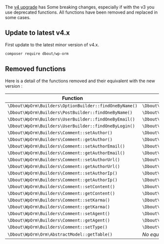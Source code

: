 The [v4 upgrade](https://github.com/dimitriBouteille/wp-orm/releases/tag/v4.0.0) has Some breaking changes, especially if with the v3 you use deprecated functions. All functions have been removed and replaced in some cases.


## Update to latest v4.x

First update to the latest minor version of v4.x.

```bash
composer require dbout/wp-orm
```

## Removed functions

Here is a detail of the functions removed and their equivalent with the new version : 

| Function | Replaced by |
| --- | --- |
| `\Dbout\WpOrm\Builders\OptionBuilder::findOneByName()` | `\Dbout\WpOrm\Models\Option::findOneByName()` |
| `\Dbout\WpOrm\Builders\PostBuilder::findOneByName()` | `\Dbout\WpOrm\Models\Post::findOneByName()` |
| `\Dbout\WpOrm\Builders\UserBuilder::findOneByEmail()` | `\Dbout\WpOrm\Models\User::findOneByEmail()` |
| `\Dbout\WpOrm\Builders\UserBuilder::findOneByLogin()` | `\Dbout\WpOrm\Models\User::findOneByLogin()` |
| `\Dbout\WpOrm\Builders\Comment::setAuthor()` | `\Dbout\WpOrm\Models\Comment::setCommentAuthor()` |
| `\Dbout\WpOrm\Builders\Comment::getAuthor()` | `\Dbout\WpOrm\Models\Comment::getCommentAuthor()` |
| `\Dbout\WpOrm\Builders\Comment::setAuthorEmail()` | `\Dbout\WpOrm\Models\Comment::setCommentAuthorEmail()` |
| `\Dbout\WpOrm\Builders\Comment::getAuthorEmail()` | `\Dbout\WpOrm\Models\Comment::getCommentAuthorEmail()` |
| `\Dbout\WpOrm\Builders\Comment::setAuthorUrl()` | `\Dbout\WpOrm\Models\Comment::setCommentAuthorUrl()` |
| `\Dbout\WpOrm\Builders\Comment::getAuthorUrl()` | `\Dbout\WpOrm\Models\Comment::getCommentAuthorUrl()` |
| `\Dbout\WpOrm\Builders\Comment::setAuthorIp()` | `\Dbout\WpOrm\Models\Comment::setCommentAuthorIP()` |
| `\Dbout\WpOrm\Builders\Comment::getAuthorIp()` | `\Dbout\WpOrm\Models\Comment::getCommentAuthorIP()` |
| `\Dbout\WpOrm\Builders\Comment::setContent()` | `\Dbout\WpOrm\Models\Comment::setCommentContent()` |
| `\Dbout\WpOrm\Builders\Comment::getContent()` | `\Dbout\WpOrm\Models\Comment::getCommentContent()` |
| `\Dbout\WpOrm\Builders\Comment::setKarma()` | `\Dbout\WpOrm\Models\Comment::setCommentKarma()` |
| `\Dbout\WpOrm\Builders\Comment::getKarma()` | `\Dbout\WpOrm\Models\Comment::getCommentKarma()` |
| `\Dbout\WpOrm\Builders\Comment::setAgent()` | `\Dbout\WpOrm\Models\Comment::setCommentAgent()` |
| `\Dbout\WpOrm\Builders\Comment::getAgent()` | `\Dbout\WpOrm\Models\Comment::getCommentAgent()` |
| `\Dbout\WpOrm\Builders\Comment::setType()` | `\Dbout\WpOrm\Models\Comment::setCommentType()` |
| `\Dbout\WpOrm\Orm\AbstractModel::getTable()` | _No equivalent_ |